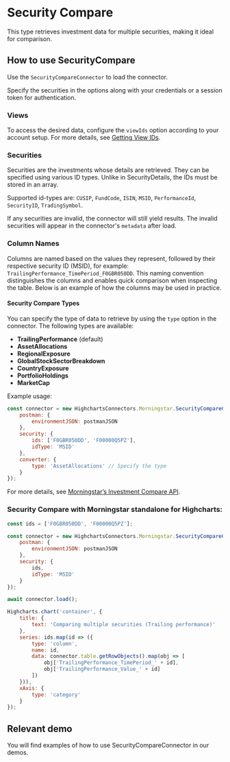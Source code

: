 # Security Compare

This type retrieves investment data for multiple securities, making it ideal for comparison.

## How to use SecurityCompare

Use the `SecurityCompareConnector` to load the connector.

Specify the securities in the options along with your credentials or a session token
for authentication.

### Views

To access the desired data, configure the `viewIds` option according to your account setup. For more details, see [Getting View IDs].

### Securities

Securities are the investments whose details are retrieved. They can be specified using various ID types. Unlike in SecurityDetails, the IDs must be stored in an array.

Supported id-types are: `CUSIP`, `FundCode`, `ISIN`, `MSID`, `PerformanceId`, `SecurityID`, `TradingSymbol`.

If any securities are invalid, the connector will still yield results. The invalid securities will appear in the connector's `metadata` after load.


### Column Names

Columns are named based on the values they represent, followed by their respective security ID (MSID), for example: `TrailingPerformance_TimePeriod_F0GBR050DD`. This naming convention distinguishes the columns and enables quick comparison when inspecting the table. Below is an example of how the columns may be used in practice.

#### Security Compare Types

You can specify the type of data to retrieve by using the `type` option in the connector. The following types are available:

- **TrailingPerformance** (default)
- **AssetAllocations**
- **RegionalExposure**
- **GlobalStockSectorBreakdown**
- **CountryExposure**
- **PortfolioHoldings**
- **MarketCap**

Example usage:

```js
const connector = new HighchartsConnectors.Morningstar.SecurityCompareConnector({
    postman: {
        environmentJSON: postmanJSON
    },
    security: {
        ids: ['F0GBR050DD', 'F00000Q5PZ'],
        idType: 'MSID'
    },
    converter: {
        type: 'AssetAllocations' // Specify the type
    }
});
```

For more details, see [Morningstar’s Investment Compare API].

### Security Compare with Morningstar standalone for Highcharts:

```js
const ids = ['F0GBR050DD', 'F00000Q5PZ'];

const connector = new HighchartsConnectors.Morningstar.SecurityCompareConnector({
    postman: {
        environmentJSON: postmanJSON
    },
    security: {
        ids,
        idType: 'MSID'
    }
});

await connector.load();

Highcharts.chart('container', {
    title: {
        text: 'Comparing multiple securities (Trailing performance)'
    },
    series: ids.map(id => ({
        type: 'column',
        name: id,
        data: connector.table.getRowObjects().map(obj => [
            obj['TrailingPerformance_TimePeriod_' + id],
            obj['TrailingPerformance_Value_' + id]
        ])
    })),
    xAxis: {
        type: 'category'
    }
});
```

## Relevant demo

You will find examples of how to use SecurityCompareConnector in our demos.

[Morningstar’s Investment Compare API]: https://developer.morningstar.com/direct-web-services/documentation/direct-web-services/security-details/investment-compare

[Getting View IDs]: https://developer.morningstar.com/direct-web-services/documentation/direct-web-services/security-details/investment-details#get-views